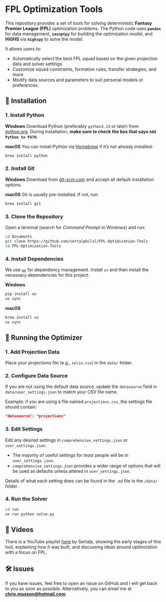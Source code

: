 # FPL Optimization Tools

This repository provides a set of tools for solving deterministic **Fantasy Premier League (FPL)** optimization problems.
The Python code uses **`pandas`** for data management, **`sasoptpy`** for building the optimization model, and **HiGHS** via **`highspy`** to solve the model.

It allows users to:

- Automatically select the best FPL squad based on the given projection data and solver settings.
- Customize squad constraints, formation rules, transfer strategies, and more.
- Modify data sources and parameters to suit personal models or preferences.

## 🔧 Installation

### 1. Install Python

**Windows**
Download Python (preferably `python3.13` or later) from [python.org](https://www.python.org/downloads/).
During installation, **make sure to check the box that says `Add Python to PATH`**.

**macOS**
You can install Python via [Homebrew](https://brew.sh/) if it’s not already installed:

```bash
brew install python
```

### 2. Install Git

**Windows**
Download from [git-scm.com](https://git-scm.com/download/win) and accept all default installation options.

**macOS**
Git is usually pre-installed. If not, run:

```bash
brew install git
```

### 3. Clone the Repository

Open a terminal (search for *Command Prompt* in Windows) and run:

```bash
cd Documents
git clone https://github.com/sertalpbilal/FPL-Optimization-Tools
cd FPL-Optimization-Tools
```

### 4. Install Dependencies

We use [`uv`](https://docs.astral.sh/uv/) for dependency management.
Install `uv` and then install the necessary dependencies for this project.

**Windows**

```bash
pip install uv
uv sync
```

**macOS**

```bash
brew install uv
uv sync
```

## 🚀 Running the Optimizer

### 1. Add Projection Data

Place your projections file (e.g., `solio.csv`) in the `data/` folder.

### 2. Configure Data Source

If you are not using the default data source, update the `datasource` field in `data/user_settings.json` to match your CSV file name.

Example: if you are using a file named `projections.csv`, the settings file should contain:

```json
"datasource": "projections"
```

### 3. Edit Settings

Edit any desired settings in `comprehensive_settings.json` or `user_settings.json`.

- The majority of useful settings for most people will be in `user_settings.json`.
- `comprehensive_settings.json` provides a wider range of options that will be used as defaults unless altered in `user_settings.json`.

Details of what each setting does can be found in the `.md` file in the `/data/` folder.

### 4. Run the Solver

```bash
cd run
uv run python solve.py
```

## 🎥 Videos

There is a YouTube playlist [here](https://www.youtube.com/playlist?list=PLrIyJJU8_viOags1yudB_wyafRuTNs1Ed) by Sertalp, showing the early stages of this tool, explaining how it was built, and discussing ideas around optimization with a focus on FPL.

## 🛠 Issues

If you have issues, feel free to open an issue on GitHub and I will get back to you as soon as possible.
Alternatively, you can email me at **chris.musson@hotmail.com**.
